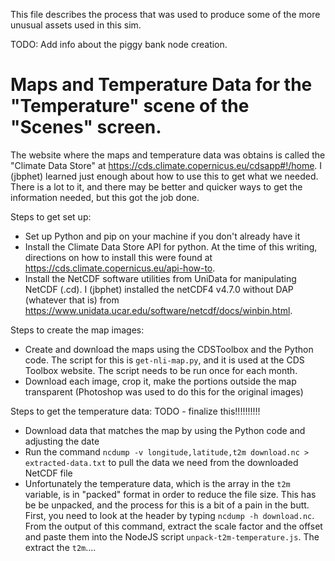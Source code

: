 This file describes the process that was used to produce some of the more unusual assets used in this sim.

TODO: Add info about the piggy bank node creation.

Maps and Temperature Data for the "Temperature" scene of the "Scenes" screen.
=============================================================================

The website where the maps and temperature data was obtains is called the "Climate Data Store" at
https://cds.climate.copernicus.eu/cdsapp#!/home.  I (jbphet) learned just enough about how to use this to get what we
needed.  There is a lot to it, and there may be better and quicker ways to get the information needed, but this got the
job done.

Steps to get set up:
+ Set up Python and pip on your machine if you don't already have it
+ Install the Climate Data Store API for python.  At the time of this writing, directions on how to install this
were found at https://cds.climate.copernicus.eu/api-how-to. 
+ Install the NetCDF software utilities from UniData for manipulating NetCDF (.cd).  I (jbphet) installed the netCDF4
v4.7.0 without DAP (whatever that is) from https://www.unidata.ucar.edu/software/netcdf/docs/winbin.html. 

Steps to create the map images:
+ Create and download the maps using the CDSToolbox and the Python code.  The script for this is `get-nli-map.py`, and
  it is used at the CDS Toolbox website.  The script needs to be run once for each month.
+ Download each image, crop it, make the portions outside the map transparent (Photoshop was used to do this for the
original images)

Steps to get the temperature data:
TODO - finalize this!!!!!!!!!!
+ Download data that matches the map by using the Python code and adjusting the date
+ Run the command `ncdump -v longitude,latitude,t2m download.nc > extracted-data.txt` to pull the data we need from the
downloaded NetCDF file
+ Unfortunately the temperature data, which is the array in the `t2m` variable, is in "packed" format in order to reduce
the file size.  This has be be unpacked, and the process for this is a bit of a pain in the butt.  First, you need to
look at the header by typing `ncdump -h download.nc`.  From the output of this command, extract the scale factor and the
offset and paste them into the NodeJS script `unpack-t2m-temperature.js`.  The extract the `t2m`.... 

